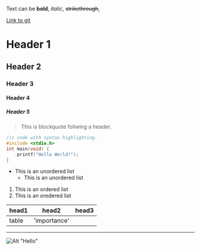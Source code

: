 Text can be **bold**, _italic_, ~~strikethrough~~,

[Link to git](http://github.com)

# Header 1
## Header 2
### Header 3
#### Header 4
##### Header 5

> This is blockquote follwing a header.


```c
//c code with syntax highlighting.
#include <stdio.h>
int main(void) {
	printf("Hello World!");
}
```

* This is an unordered list
	* This is an unordered list


1. This is an ordered list
2. This is an oredered list


|head1	|head2	     |head3  |
|:------|------------|-------|
|table	|'importance'|		 |


***
![Alt "Hello"](http://guides.github.com/activities/hello-world/branching.png)

